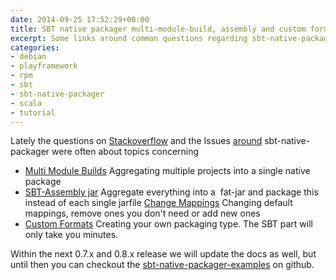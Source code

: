 ```yaml
---
date: 2014-09-25 17:52:29+00:00
title: SBT native packager multi-module-build, assembly and custom formats
excerpt: Some links around common questions regarding sbt-native-packager
categories:
- debian
- playframework
- rpm
- sbt
- sbt-native-packager
- scala
- tutorial
---
```


Lately the questions on [Stackoverflow](http://stackoverflow.com/questions/tagged/sbt-native-packager) and the Issues [around](https://github.com/sbt/sbt-native-packager/issues) sbt-native-packager were often about topics concerning


* [Multi Module Builds](https://github.com/muuki88/sbt-native-packager-examples/tree/master/multi-module-build)
Aggregating multiple projects into a single native package
* [SBT-Assembly jar](https://github.com/muuki88/sbt-native-packager-examples/tree/master/assembly-one-jar)
Aggregate everything into a  fat-jar and package this instead of each single jarfile
 [Change Mappings](https://github.com/muuki88/sbt-native-packager-examples/tree/master/linux-mappings)
Changing default mappings, remove ones you don't need or add new ones
* [Custom Formats](https://github.com/muuki88/sbt-native-packager-examples/tree/master/custom-package-format)
Creating your own packaging type. The SBT part will only take you minutes.

Within the next 0.7.x and 0.8.x release we will update the docs as well, but until then you can checkout the [sbt-native-packager-examples](https://github.com/muuki88/sbt-native-packager-examples) on github.

